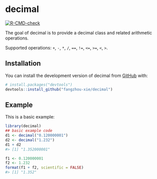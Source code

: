 
<!-- README.md is generated from README.Rmd. Please edit that file -->

# decimal

<!-- badges: start -->

[![R-CMD-check](https://github.com/fangzhou-xie/decimal/workflows/R-CMD-check/badge.svg)](https://github.com/fangzhou-xie/decimal/actions)
<!-- badges: end -->

The goal of decimal is to provide a decimal class and related arithmetic
operations.

Supported operations: `+`, `-`, `*`, `/`, `==`, `!=`, `<=`, `>=`, `<`,
`>`.

## Installation

You can install the development version of decimal from
[GitHub](https://github.com/) with:

``` r
# install.packages("devtools")
devtools::install_github("fangzhou-xie/decimal")
```

## Example

This is a basic example:

``` r
library(decimal)
## basic example code
d1 <- decimal("0.120000001")
d2 <- decimal("1.232")
d1 + d2
#> [1] "1.352000001"

f1 <- 0.120000001
f2 <- 1.232
format(f1 + f2, scientific = FALSE)
#> [1] "1.352"
```
